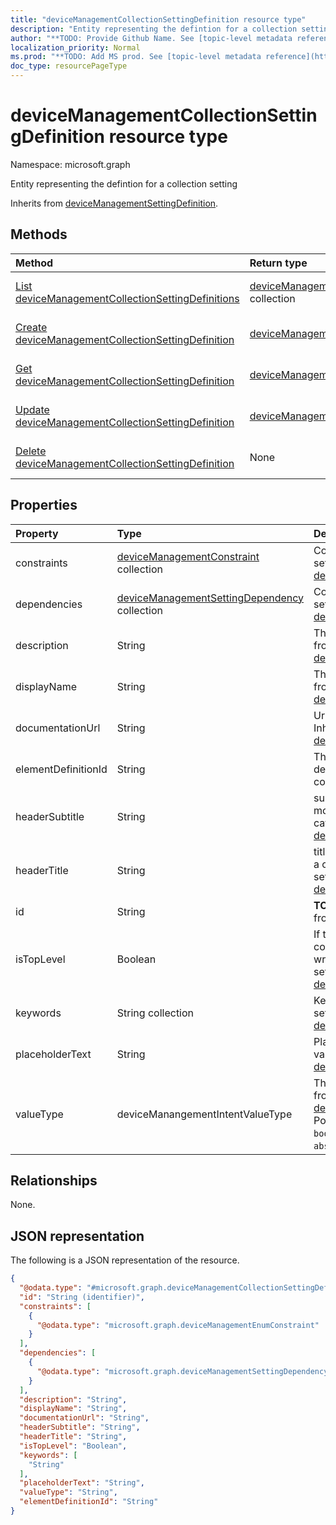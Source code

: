 ```yaml
---
title: "deviceManagementCollectionSettingDefinition resource type"
description: "Entity representing the defintion for a collection setting"
author: "**TODO: Provide Github Name. See [topic-level metadata reference](https://msgo.azurewebsites.net/add/document/guidelines/metadata.html#topic-level-metadata)**"
localization_priority: Normal
ms.prod: "**TODO: Add MS prod. See [topic-level metadata reference](https://msgo.azurewebsites.net/add/document/guidelines/metadata.html#topic-level-metadata)**"
doc_type: resourcePageType
---
```


# deviceManagementCollectionSettingDefinition resource type

Namespace: microsoft.graph



Entity representing the defintion for a collection setting


Inherits from [deviceManagementSettingDefinition](../resources/devicemanagementsettingdefinition.md).

## Methods
|Method|Return type|Description|
|:---|:---|:---|
|[List deviceManagementCollectionSettingDefinitions](../api/devicemanagementcollectionsettingdefinition-list.md)|[deviceManagementCollectionSettingDefinition](../resources/devicemanagementcollectionsettingdefinition.md) collection|Get a list of the [deviceManagementCollectionSettingDefinition](../resources/devicemanagementcollectionsettingdefinition.md) objects and their properties.|
|[Create deviceManagementCollectionSettingDefinition](../api/devicemanagementcollectionsettingdefinition-create.md)|[deviceManagementCollectionSettingDefinition](../resources/devicemanagementcollectionsettingdefinition.md)|Create a new [deviceManagementCollectionSettingDefinition](../resources/devicemanagementcollectionsettingdefinition.md) object.|
|[Get deviceManagementCollectionSettingDefinition](../api/devicemanagementcollectionsettingdefinition-get.md)|[deviceManagementCollectionSettingDefinition](../resources/devicemanagementcollectionsettingdefinition.md)|Read the properties and relationships of a [deviceManagementCollectionSettingDefinition](../resources/devicemanagementcollectionsettingdefinition.md) object.|
|[Update deviceManagementCollectionSettingDefinition](../api/devicemanagementcollectionsettingdefinition-update.md)|[deviceManagementCollectionSettingDefinition](../resources/devicemanagementcollectionsettingdefinition.md)|Update the properties of a [deviceManagementCollectionSettingDefinition](../resources/devicemanagementcollectionsettingdefinition.md) object.|
|[Delete deviceManagementCollectionSettingDefinition](../api/devicemanagementcollectionsettingdefinition-delete.md)|None|Deletes a [deviceManagementCollectionSettingDefinition](../resources/devicemanagementcollectionsettingdefinition.md) object.|

## Properties
|Property|Type|Description|
|:---|:---|:---|
|constraints|[deviceManagementConstraint](../resources/devicemanagementconstraint.md) collection|Collection of constraints for the setting value Inherited from [deviceManagementSettingDefinition](../resources/devicemanagementsettingdefinition.md)|
|dependencies|[deviceManagementSettingDependency](../resources/devicemanagementsettingdependency.md) collection|Collection of dependencies on other settings Inherited from [deviceManagementSettingDefinition](../resources/devicemanagementsettingdefinition.md)|
|description|String|The setting's description Inherited from [deviceManagementSettingDefinition](../resources/devicemanagementsettingdefinition.md)|
|displayName|String|The setting's display name Inherited from [deviceManagementSettingDefinition](../resources/devicemanagementsettingdefinition.md)|
|documentationUrl|String|Url to setting documentation Inherited from [deviceManagementSettingDefinition](../resources/devicemanagementsettingdefinition.md)|
|elementDefinitionId|String|The Setting Definition ID that describes what each element of the collection looks like|
|headerSubtitle|String|subtitle of the setting header for more details about the category/section Inherited from [deviceManagementSettingDefinition](../resources/devicemanagementsettingdefinition.md)|
|headerTitle|String|title of the setting header represents a category/section of a setting/settings Inherited from [deviceManagementSettingDefinition](../resources/devicemanagementsettingdefinition.md)|
|id|String|**TODO: Add Description** Inherited from [entity](../resources/entity.md)|
|isTopLevel|Boolean|If the setting is top level, it can be configured without the need to be wrapped in a collection or complex setting Inherited from [deviceManagementSettingDefinition](../resources/devicemanagementsettingdefinition.md)|
|keywords|String collection|Keywords associated with the setting Inherited from [deviceManagementSettingDefinition](../resources/devicemanagementsettingdefinition.md)|
|placeholderText|String|Placeholder text as an example of valid input Inherited from [deviceManagementSettingDefinition](../resources/devicemanagementsettingdefinition.md)|
|valueType|deviceManangementIntentValueType|The data type of the value Inherited from [deviceManagementSettingDefinition](../resources/devicemanagementsettingdefinition.md). Possible values are: `integer`, `boolean`, `string`, `complex`, `collection`, `abstractComplex`.|

## Relationships
None.

## JSON representation
The following is a JSON representation of the resource.
<!-- {
  "blockType": "resource",
  "keyProperty": "id",
  "@odata.type": "microsoft.graph.deviceManagementCollectionSettingDefinition",
  "baseType": "microsoft.graph.deviceManagementSettingDefinition",
  "openType": false
}
-->
``` json
{
  "@odata.type": "#microsoft.graph.deviceManagementCollectionSettingDefinition",
  "id": "String (identifier)",
  "constraints": [
    {
      "@odata.type": "microsoft.graph.deviceManagementEnumConstraint"
    }
  ],
  "dependencies": [
    {
      "@odata.type": "microsoft.graph.deviceManagementSettingDependency"
    }
  ],
  "description": "String",
  "displayName": "String",
  "documentationUrl": "String",
  "headerSubtitle": "String",
  "headerTitle": "String",
  "isTopLevel": "Boolean",
  "keywords": [
    "String"
  ],
  "placeholderText": "String",
  "valueType": "String",
  "elementDefinitionId": "String"
}
```

